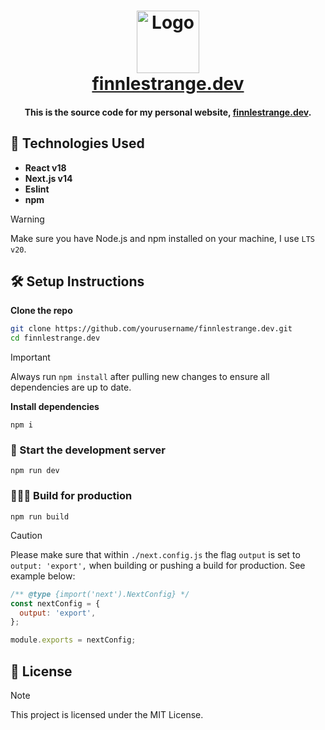 <h1 align="center">
  <img src="public/images/icon.png" alt="Logo" width="100" />
  <br />
  <a href="https://finnlestrange.tech" target="_blank">finnlestrange.dev</a>
</h1>
<h4 align="center">
This is the source code for my personal website, <a href="https://finnlestrange.dev" target="_blank">finnlestrange.dev</a>.
</h4>



## 🚀 Technologies Used
- **React v18**
- **Next.js v14**
- **Eslint**
- **npm**

> [!warning] 
> Make sure you have Node.js and npm installed on your machine, I use `LTS v20`.

## 🛠️ Setup Instructions
**Clone the repo**
```sh
git clone https://github.com/yourusername/finnlestrange.dev.git
cd finnlestrange.dev
```

> [!important] 
> Always run `npm install` after pulling new changes to ensure all dependencies are up to date.

**Install dependencies**

```shell
npm i
```

### 🧪 Start the development server
```shell
npm run dev
```


### 👷🏼‍♂️ Build for production
```shell
npm run build
```
> [!Caution]
> Please make sure that within `./next.config.js` the flag `output` is set to `output: 'export',` when building or pushing a build for production. See example below:

```javascript
/** @type {import('next').NextConfig} */
const nextConfig = {
  output: 'export',
};

module.exports = nextConfig;
```

## 📄 License
> [!note]
> This project is licensed under the MIT License.  
